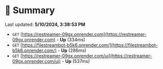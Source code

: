 # 📖 Summary
Last updated: **5/10/2024, 3:38:53 PM**

- `GET` [https://restreamer-09gx.onrender.com](https://restreamer-09gx.onrender.com) - **Up** (334ms)
- `GET` [https://filestreambot-b5k6.onrender.com/](https://filestreambot-b5k6.onrender.com/) - **Up** (286ms)
- `GET` [https://restreamer-09gx.onrender.com/ui](https://restreamer-09gx.onrender.com/ui) - **Up** (537ms)
